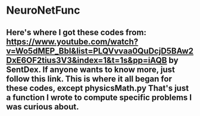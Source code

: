 ﻿# NeuroNetFunc
## Here's where I got these codes from: https://www.youtube.com/watch?v=Wo5dMEP_BbI&list=PLQVvvaa0QuDcjD5BAw2DxE6OF2tius3V3&index=1&t=1s&pp=iAQB by SentDex.  If anyone wants to know more, just follow this link.  This is where it all began for these codes, except physicsMath.py  That's just a function I wrote to compute specific problems I was curious about.
